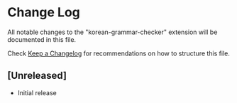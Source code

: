 # Change Log

All notable changes to the "korean-grammar-checker" extension will be documented in this file.

Check [Keep a Changelog](http://keepachangelog.com/) for recommendations on how to structure this file.

## [Unreleased]

- Initial release